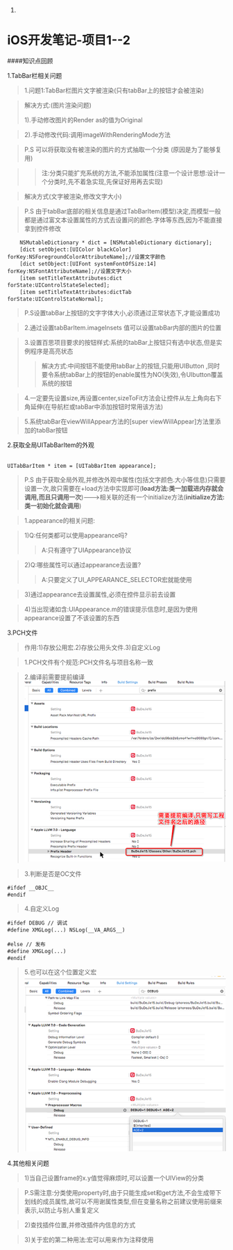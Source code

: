 1. 
# iOS开发笔记-项目1--2

####知识点回顾

1.TabBar栏相关问题

>1.问题1:TabBar栏图片文字被渲染(只有tabBar上的按钮才会被渲染)

>解决方式:(图片渲染问题)
>
>1).手动修改图片的Render as的值为Original

>2).手动修改代码:调用imageWithRenderingMode方法  

>P.S 可以将获取没有被渲染的图片的方式抽取一个分类 
>(原因是为了能够复用)

>>注:分类只能扩充系统的方法,不能添加属性(注意一个设计思想:设计一个分类时,先不着急实现,先保证好用再去实现)

>解决方式(文字被渲染,修改文字大小)

>P.S 由于tabBar底部的相关信息是通过TabBarItem(模型)决定,而模型一般都是通过富文本设置属性的方式去设置问的颜色.字体等东西,因为不能直接拿到控件修改

```objc
    NSMutableDictionary * dict = [NSMutableDictionary dictionary];
    [dict setObject:[UIColor blackColor] forKey:NSForegroundColorAttributeName];//设置文字颜色
    [dict setObject:[UIFont systemFontOfSize:14] forKey:NSFontAttributeName];//设置文字大小
    [item setTitleTextAttributes:dict forState:UIControlStateSelected];
    [item setTitleTextAttributes:dictTab forState:UIControlStateNormal];

```

>P.S设置tabBar上按钮的文字字体大小,必须通过正常状态下,才能设置成功

>2.通过设置tabBarItem.imageInsets 值可以设置tabBar内部的图片的位置

>3.设置百思项目要求的按钮样式:系统的tabBar上按钮只有选中状态,但是实例程序是高亮状态
>>解决方式:中间按钮不能使用tabBar上的按钮,只能用UIButton ,同时要令系统tabBar上的按钮的enable属性为NO(失效),令UIbutton覆盖系统的按钮

>4.一定要先设置size,再设置center,sizeToFit方法会让控件从左上角向右下角延伸(在导航栏或tabBar中添加按钮时常用该方法)

>5.系统tabBar在viewWillAppear方法的[super viewWillAppear]方法里添加的tabBar按钮

2.获取全局UITabBarItem的外观

```objc

UITabBarItem * item = [UITabBarItem appearance];

```

> P.S 由于获取全局外观,并修改外观中属性(包括文字颜色.大小等信息)只需要设置一次,故只需要在+load方法中实现即可(**load方法:类一加载进内存就会调用,而且只调用一次**)--->相关联的还有一个initialize方法(**initialize方法:类一初始化就会调用**)

>1.appearance的相关问题:

>1)Q:任何类都可以使用appearance吗?
>>A:只有遵守了UIAppearance协议

>2)Q:哪些属性可以通过appearance去设置?
>>A:只要定义了UI_APPEARANCE_SELECTOR宏就能使用

>3)通过appearance去设置属性,必须在控件显示前去设置

>4)当出现诸如含:UIAppearance.m的错误提示信息时,是因为使用appearance设置了不该设置的东西

3.PCH文件

>作用:1)存放公用宏.2)存放公用头文件.3)自定义Log

>1.PCH文件有个规范:PCH文件名与项目名称一致

>2.编译前需要提前编译
>![](Snip20160615_18.png)


>3.判断是否是OC文件

```objc
#ifdef __OBJC__
#endif
```

>4.自定义Log

```objc
#ifdef DEBUG // 调试
#define XMGLog(...) NSLog(__VA_ARGS__)

#else // 发布
#define XMGLog(...)
#endif
```

>5.也可以在这个位置定义宏
>![](Snip20160615_23.png)

4.其他相关问题

>1)当自己设置frame的x.y值觉得麻烦时,可以设置一个UIView的分类

>P.S需注意:分类使用property时,由于只能生成set和get方法,不会生成带下划线的成员属性,故可以不用谢属性类型,但在变量名称之前建议使用前缀来表示,以防止与别人重复定义

>2)查找插件位置,并修改插件内信息的方式

>3)关于宏的第二种用法:宏可以用来作为注释使用